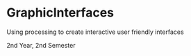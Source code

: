 # GraphicInterfaces
Using processing to create interactive user friendly interfaces

2nd Year, 2nd Semester
